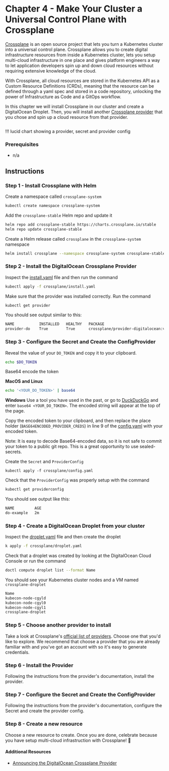 # Chapter 4 - Make Your Cluster a Universal Control Plane with Crossplane

[Crossplane](https://crossplane.io/) is an open source project that lets you turn a Kubernetes cluster into a universal control plane. Crossplane allows you to create digital infrastructure resources from inside a Kubernetes cluster, lets you setup multi-cloud infrastructure in one place and gives platform engineers a way to let application developers spin up and down cloud resources without requiring extensive knowledge of the cloud. 

With Crossplane, all cloud resources are stored in the Kubernetes API as a Custom Resource Definitions (CRDs), meaning that the resource can be defined through a yaml spec and stored in a code repository, unlocking the power of Infrastructure as Code and a GitOps workflow.

In this chapter we will install Crossplane in our cluster and create a DigitalOcean Droplet. Then, you will install another [Crossplane provider](https://crossplane.io/docs/v1.7/concepts/providers.html) that you chose and spin up a cloud resource from that provider. 

<img>

!!! lucid chart showing a provider, secret and provider config 

### Prerequisites
- n/a

## Instructions 

### Step 1 - Install Crossplane with Helm

Create a namespace called `crossplane-system`

```sh
kubectl create namespace crossplane-system
``` 

Add the `crossplane-stable` Helm repo and update it

```sh
helm repo add crossplane-stable https://charts.crossplane.io/stable
helm repo update crossplane-stable
```

Create a Helm release called `crossplane` in the `crossplane-system` namespace

```sh
helm install crossplane --namespace crossplane-system crossplane-stable/crossplane
```

### Step 2 - Install the DigitalOcean Crossplane Provider 

Inspect the [install.yaml](./crossplane/install.yaml) file and then run the command 

```sh
kubectl apply -f crossplane/install.yaml
```

Make sure that the provider was installed correctly. Run the command 

```sh
kubectl get provider
```

You should see output similar to this:

```sh
NAME           INSTALLED   HEALTHY   PACKAGE                                  AGE
provider-do    True        True      crossplane/provider-digitalocean:v0.1.0  3m

```

### Step 3 - Configure the Secret and Create the ConfigProvider

Reveal the value of your `DO_TOKEN` and copy it to your clipboard. 

```sh
echo $DO_TOKEN
```

Base64 encode the token 

**MacOS and Linux**

```sh
echo '<YOUR_DO_TOKEN>' | base64
```

**Windows** 
Use a tool you have used in the past, or go to [DuckDuckGo](https://duckduckgo.com/) and enter `base64 <YOUR_DO_TOKEN>`. The encoded string will appear at the top of the page. 

Copy the encoded token to your clipboard, and then replace the place holder (`BASE64ENCODED_PROVIDER_CREDS`) in line 9 of the [config.yaml](./crossplane/config.yaml) with your encoded token. 

Note: It is easy to decode Base64-encoded data, so it is not safe to commit your token to a public git repo. This is a great opportunity to use sealed-secrets. 

Create the `Secret` and `ProviderConfig`

```
kubectl apply -f crossplane/config.yaml
``` 

Check that the `ProviderConfig` was properly setup with the command 

```sh
kubectl get providerconfig
```

You should see output like this:

```sh
NAME         AGE
do-example   2m
```
### Step 4 - Create a DigitalOcean Droplet from your cluster

Inspect the [droplet.yaml](./crossplane/droplet.yaml) file and then create the droplet

```sh
k apply -f crossplane/droplet.yaml
```

Check that a droplet was created by looking at the DigitalOcean Cloud Console or run the command 

```sh 
doctl compute droplet list --format Name
```

You should see your Kubernetes cluster nodes and a VM named `crossplane-droplet`

```sh
Name
kubecon-node-cgyld
kubecon-node-cgyl0
kubecon-node-cgyl1
crossplane-droplet
```

### Step 5 - Choose another provider to install

Take a look at Crossplane's [official list of providers](https://crossplane.io/docs/v1.7/concepts/providers.html). Choose one that you'd like to explore. We recommend that choose a provider that you are already familiar with and you've got an account with so it's easy to generate credentials. 

### Step 6 - Install the Provider 

Following the instructions from the provider's documentation, install the provider.


### Step 7 - Configure the Secret and Create the ConfigProvider

Following the instructions from the provider's documentation, configure the Secret and create the provider config.

### Step 8 - Create a new resource 

Choose a new resource to create. Once you are done, celebrate because you have setup multi-cloud infrastruction with Crossplane! 🎉

#### Additional Resources
- [Announcing the DigitalOcean Crossplane Provider](https://www.digitalocean.com/blog/announcing-the-digitalocean-crossplane-provider)